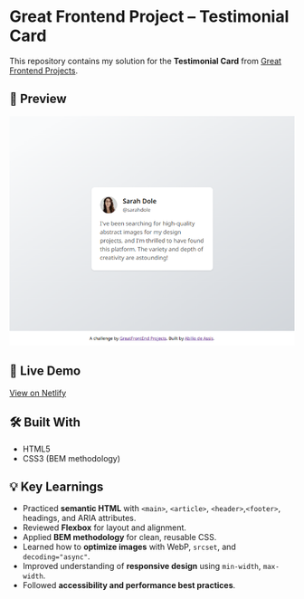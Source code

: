 # Great Frontend Project – Testimonial Card

This repository contains my solution for the **Testimonial Card** from [Great Frontend Projects](https://www.greatfrontend.com/projects).

## 📸 Preview

![Screenshot of the project](./screencapture.png)

## 🚀 Live Demo

[View on Netlify](https://your-netlify-link.netlify.app)

## 🛠️ Built With

- HTML5
- CSS3 (BEM methodology)

## 💡 Key Learnings

- Practiced **semantic HTML** with `<main>`, `<article>`, `<header>`,`<footer>`, headings, and ARIA attributes.
- Reviewed **Flexbox** for layout and alignment.
- Applied **BEM methodology** for clean, reusable CSS.
- Learned how to **optimize images** with WebP, `srcset`, and `decoding="async"`.
- Improved understanding of **responsive design** using `min-width`, `max-width`.
- Followed **accessibility and performance best practices**.

